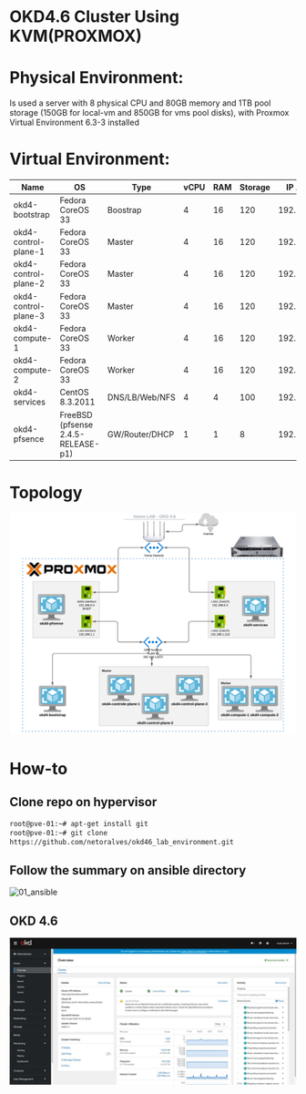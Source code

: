 # OKD4.6 Cluster Using KVM(PROXMOX)

# Physical Environment:
  Is used a server with 8 physical CPU and 80GB memory and 1TB pool storage (150GB for local-vm and 850GB for vms pool disks), with Proxmox Virtual Environment 6.3-3 installed
  
# Virtual Environment:

|  Name                  |  OS                                  |       Type       |  vCPU  |  RAM  |  Storage  |  IP Address  |
|------------------------|--------------------------------------|------------------|--------|-------|-----------|--------------|
|     okd4-bootstrap     |  Fedora CoreOS 33  			|  Boostrap        |    4   |   16  |    120    |192.168.1.200 |
|  okd4-control-plane-1  |  Fedora CoreOS 33  			|  Master          |    4   |   16  |    120    |192.168.1.201 |
|  okd4-control-plane-2  |  Fedora CoreOS 33  			|  Master          |    4   |   16  |    120    |192.168.1.202 |
|  okd4-control-plane-3  |  Fedora CoreOS 33  			|  Master          |    4   |   16  |    120    |192.168.1.203 |
|     okd4-compute-1     |  Fedora CoreOS 33  			|  Worker          |    4   |   16  |    120    |192.168.1.204 |
|     okd4-compute-2     |  Fedora CoreOS 33      		|  Worker          |    4   |   16  |    120    |192.168.1.205 |
|     okd4-services      |  CentOS 8.3.2011                     |  DNS/LB/Web/NFS  |    4   |    4  |    100    |192.168.1.210 |
|     okd4-pfsence       |  FreeBSD (pfsense 2.4.5-RELEASE-p1)  |  GW/Router/DHCP  |    1   |    1  |    8      |192.168.1.1   |

# Topology
![](images/topology.png?raw=true)

# How-to

## Clone repo on hypervisor
	root@pve-01:~# apt-get install git
	root@pve-01:~# git clone https://github.com/netoralves/okd46_lab_environment.git

## Follow the summary on ansible directory

![01_ansible](infrastructure/01_ansible/?raw=true)

## OKD 4.6

![](images/dashboard.jpg?raw=true)
